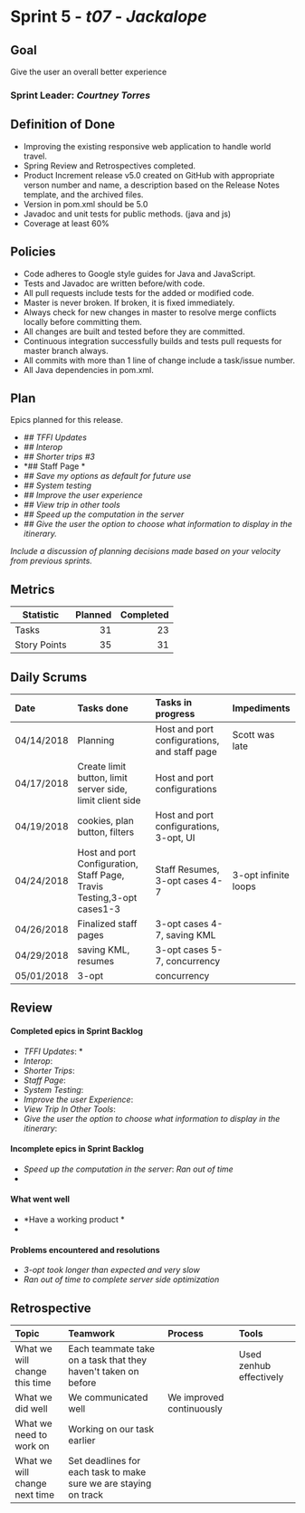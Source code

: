 # Sprint 5 - *t07* - *Jackalope*

## Goal
Give the user an overall better experience
### 
### Sprint Leader: *Courtney Torres*

## Definition of Done
* Improving the existing responsive web application to handle world travel.
* Spring Review and Retrospectives completed.
* Product Increment release v5.0 created on GitHub with appropriate verson number and name, a description based on the Release Notes template, and the archived files.
* Version in pom.xml should be <version>5.0</version>
* Javadoc and unit tests for public methods. (java and js)
* Coverage at least 60%

## Policies

* Code adheres to Google style guides for Java and JavaScript.
* Tests and Javadoc are written before/with code.  
* All pull requests include tests for the added or modified code.
* Master is never broken.  If broken, it is fixed immediately.
* Always check for new changes in master to resolve merge conflicts locally before committing them.
* All changes are built and tested before they are committed.
* Continuous integration successfully builds and tests pull requests for master branch always.
* All commits with more than 1 line of change include a task/issue number.
* All Java dependencies in pom.xml.

## Plan

Epics planned for this release.

* *## TFFI Updates*
* *## Interop*
* *## Shorter trips #3*
* *## Staff Page *
* *## Save my options as default for future use*
* *## System testing*
* *## Improve the user experience*
* *## View trip in other tools*
* *## Speed up the computation in the server*
* *## Give the user the option to choose what information to display in the itinerary.*

*Include a discussion of planning decisions made based on your velocity from previous sprints.*

## Metrics

Statistic | Planned | Completed
--- | ---: | ---:
Tasks |  31  | 23
Story Points |  35  |  31

## Daily Scrums

Date | Tasks done  | Tasks in progress | Impediments 
:--- | :--- | :--- | :--- 
 04/14/2018|  Planning| Host and port configurations, and staff page| Scott was late
 04/17/2018|Create limit button, limit server side, limit client side| Host and port configurations| 
 04/19/2018| cookies, plan button, filters | Host and port configurations, 3-opt, UI| 
 04/24/2018| Host and port Configuration, Staff Page, Travis Testing,3-opt cases1-3| Staff Resumes, 3-opt cases 4-7 | 3-opt infinite loops
 04/26/2018| Finalized staff pages| 3-opt cases 4-7, saving KML  | 
 04/29/2018| saving KML, resumes | 3-opt cases 5-7, concurrency| 
 05/01/2018| 3-opt | concurrency| 
## Review

#### Completed epics in Sprint Backlog 
* *TFFI Updates*:  *
* *Interop*:
* *Shorter Trips*:
* *Staff Page*:
* *System Testing*:
* *Improve the user Experience*:
* *View Trip In Other Tools*:
* *Give the user the option to choose what information to display in the itinerary*:

#### Incomplete epics in Sprint Backlog 
* *Speed up the computation in the server*: *Ran out of time*
*

#### What went well
* *Have a working product *
*

#### Problems encountered and resolutions
* *3-opt took longer than expected and very slow*
* *Ran out of time to complete server side optimization*

## Retrospective

Topic | Teamwork | Process | Tools
:--- | :--- | :--- | :---
What we will change this time |Each teammate take on a task that they haven't taken on before  |  | Used zenhub effectively
What we did well | We communicated well |We improved continuously  | 
What we need to work on | Working on our task earlier |  |
What we will change next time | Set deadlines for each task to make sure we are staying on track   |  | 
